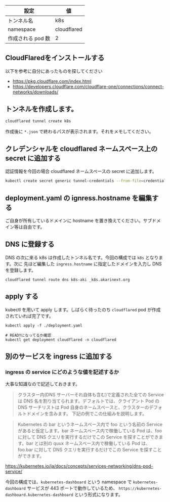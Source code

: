 | 設定              | 値          |
| ----------------- | ----------- |
| トンネル名        | k8s         |
| namespace         | cloudflared |
| 作成される pod 数 | 2           |

## CloudFlaredをインストールする

以下を参考に自分にあったものを探してください

- https://pkg.cloudflare.com/index.html
- https://developers.cloudflare.com/cloudflare-one/connections/connect-networks/downloads/

## トンネルを作成します。

```sh
cloudflared tunnel create k8s
```

作成後に `*.json` で終わるパスが表示されます。それをメモしてください。

## クレデンシャルを cloudflared ネームスペース上の secret に追加する

認証情報を今回の場合 cloudflared ネームスペースの secret に追加します。

```sh
kubectl create secret generic tunnel-credentials --from-file=credentials.json=/Users/yourusername/.cloudflared/<tunnel ID>.json -n cloudflared
```

## deployment.yaml の ignress.hostname を編集する

ご自身が所有しているドメインに hostname を置き換えてください。サブドメイン等は自由です。

## DNS に登録する

DNS の次に来る k8s は作成したトンネル名です。今回の構成では `k8s` となります。次に 先ほど編集した `ingress.hostname` に指定したドメインを入力し DNS を登録します。

```
cloudflared tunnel route dns k8s-aki _k8s.akarinext.org
```

## apply する

kubectl を用いて apply します。しばらく待ったのち `cloudflared` pod が作成されていれば完了です。

```
kubectl apply -f ./deployment.yaml

# READYになってるか確認
kubectl get deployment cloudflared -n cloudflared
```

## 別のサービスを ingress に追加する

### ingress の service にどのような値を記述するか

大事な知識なので記述しておきます。

> クラスター内(DNS サーバーそれ自体も含む)で定義された全ての Service は DNS 名を割り当てられます。デフォルトでは、クライアント Pod の DNS サーチリストは Pod 自身のネームスペースと、クラスターのデフォルトドメインを含みます。
> 下記の例でこの仕組みを説明します。

> Kubernetes の bar というネームスペース内で foo という名前の Service があると仮定します。bar ネームスペース内で稼働している Pod は、foo に対して DNS クエリを実行するだけでこの Service を探すことができます。bar とは別の quux ネームスペース内で稼働している Pod は、foo.bar に対して DNS クエリを実行するだけでこの Service を探すことができます。

https://kubernetes.io/ja/docs/concepts/services-networking/dns-pod-service/

今回の構成では、`kubernetes-dashboard` という namespace で `kubernetes-dashboard` サービスが 443 ポートで動作しているため、 `https://kubernetes-dashboard.kubernetes-dashboard` という形式になります。
